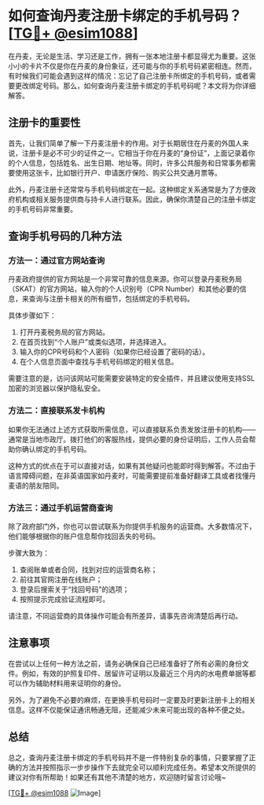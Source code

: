 # 如何查询丹麦注册卡绑定的手机号码？[[TG💪+ @esim1088](https://t.me/s/esim1088)]

在丹麦，无论是生活、学习还是工作，拥有一张本地注册卡都显得尤为重要。这张小小的卡片不仅是你在丹麦的身份象征，还可能与你的手机号码紧密相连。然而，有时候我们可能会遇到这样的情况：忘记了自己注册卡所绑定的手机号码，或者需要更改绑定号码。那么，如何查询丹麦注册卡绑定的手机号码呢？本文将为你详细解答。

## 注册卡的重要性

首先，让我们简单了解一下丹麦注册卡的作用。对于长期居住在丹麦的外国人来说，注册卡是必不可少的证件之一。它相当于你在丹麦的“身份证”，上面记录着你的个人信息，包括姓名、出生日期、地址等。同时，许多公共服务和日常事务都需要使用这张卡，比如银行开户、申请医疗保险、购买公共交通月票等。

此外，丹麦注册卡还常常与手机号码绑定在一起。这种绑定关系通常是为了方便政府机构或相关服务提供商与持卡人进行联系。因此，确保你清楚自己的注册卡绑定的手机号码非常重要。

## 查询手机号码的几种方法

### 方法一：通过官方网站查询

丹麦政府提供的官方网站是一个非常可靠的信息来源。你可以登录丹麦税务局（SKAT）的官方网站，输入你的个人识别号（CPR Number）和其他必要的信息，来查询与注册卡相关的所有细节，包括绑定的手机号码。

具体步骤如下：

1. 打开丹麦税务局的官方网站。
2. 在首页找到“个人账户”或类似选项，并选择进入。
3. 输入你的CPR号码和个人密码（如果你已经设置了密码的话）。
4. 在个人信息页面中查找与手机号码绑定的相关信息。

需要注意的是，访问该网站可能需要安装特定的安全插件，并且建议使用支持SSL加密的浏览器以保护隐私安全。

### 方法二：直接联系发卡机构

如果你无法通过上述方式获取所需信息，可以直接联系负责发放注册卡的机构——通常是当地市政厅。拨打他们的客服热线，提供必要的身份证明后，工作人员会帮助你确认绑定的手机号码。

这种方式的优点在于可以直接对话，如果有其他疑问也能即时得到解答。不过由于语言障碍问题，在非英语国家如丹麦时，可能需要提前准备好翻译工具或者找懂丹麦语的朋友陪同。

### 方法三：通过手机运营商查询

除了政府部门外，你也可以尝试联系为你提供手机服务的运营商。大多数情况下，他们能够根据你的账户信息帮你找回丢失的号码。

步骤大致为：
1. 查阅账单或者合同，找到对应的运营商名称；
2. 前往其官网注册在线账户；
3. 登录后搜索关于“找回号码”的选项；
4. 按照提示完成验证流程即可。

请注意，不同运营商的具体操作可能会有所差异，请事先咨询清楚后再行动。

## 注意事项

在尝试以上任何一种方法之前，请务必确保自己已经准备好了所有必需的身份文件。例如，有效的护照复印件、居留许可证明以及最近三个月内的水电费单据等都可以作为辅助材料用来证明你的身份。

另外，为了避免不必要的麻烦，在更换手机号码时一定要及时更新注册卡上的相关信息。这样不仅能保证通讯畅通无阻，还能减少未来可能出现的各种不便之处。

## 总结

总之，查询丹麦注册卡绑定的手机号码并不是一件特别复杂的事情，只要掌握了正确的方法并按照指示一步步操作下去就完全可以顺利完成任务。希望本文所提供的建议对你有所帮助！如果还有其他不清楚的地方，欢迎随时留言讨论哦~

[[TG💪+ @esim1088](https://t.me/s/esim1088) ![Image](https://i.postimg.cc/4NQfJmqS/Snipaste-2025-05-13-00-14-12.png)]